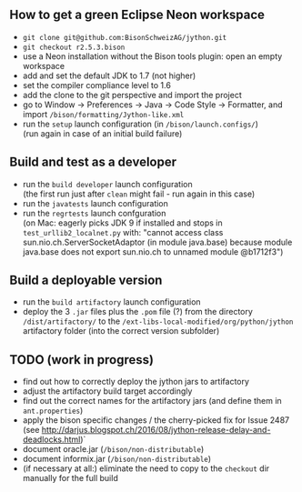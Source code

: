## How to get a green Eclipse Neon workspace

- `git clone git@github.com:BisonSchweizAG/jython.git`
- `git checkout r2.5.3.bison`
- use a Neon installation without the Bison tools plugin: open an empty workspace
- add and set the default JDK to 1.7 (not higher)
- set the compiler compliance level to 1.6
- add the clone to the git perspective and import the project
- go to Window -> Preferences -> Java -> Code Style -> Formatter, and import `/bison/formatting/Jython-like.xml` 
- run the `setup` launch configuration (in `/bison/launch.configs/`) <br/>(run again in case of an initial build failure)


## Build and test as a developer

- run the `build developer` launch configuration <br/>(the first run just after `clean` might fail - run again in this case)
- run the `javatests` launch configuration
- run the `regrtests` launch confguration <br/>(on Mac: eagerly picks JDK 9 if installed and stops in `test_urllib2_localnet.py` with: "cannot access class sun.nio.ch.ServerSocketAdaptor (in module java.base) because module java.base does not export sun.nio.ch to unnamed module @b1712f3")


## Build a deployable version 
 - run the `build artifactory` launch configuration
 - deploy the 3 `.jar` files plus the `.pom` file (?) from the directory `/dist/artifactory/` to the `/ext-libs-local-modified/org/python/jython` artifactory folder (into the correct version subfolder)

 
## TODO (work in progress)
 - find out how to correctly deploy the jython jars to artifactory
 - adjust the artifactory build target accordingly
 - find out the correct names for the artifactory jars (and define them in `ant.properties`)
 - apply the bison specific changes / the cherry-picked fix for Issue 2487 (see http://darjus.blogspot.ch/2016/08/jython-release-delay-and-deadlocks.html)`
 - document oracle.jar (`/bison/non-distributable`)
 - document informix.jar (`/bison/non-distributable`)
 - (if necessary at all:) eliminate the need to copy to the `checkout` dir manually for the full build
